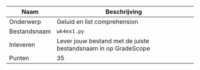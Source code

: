 | Naam         | Beschrijving                                                   |
|--------------|----------------------------------------------------------------|
| Onderwerp    | Geluid en list comprehension                                   |
| Bestandsnaam | `wk4ex1.py`                                                    |
| Inleveren    | Lever jouw bestand met de juiste bestandsnaam in op GradeScope |
| Punten       | 35                                                             |
